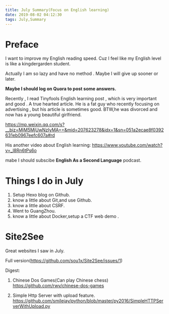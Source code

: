```yaml
---
title: July Summary(Focus on English learning)
date: 2019-08-02 04:12:30
tags: July,Summary
---
```


# Preface

I want to improve  my English reading speed.
Cuz I feel like my English level is like a kingdergarden student. 

Actually I am so lazy and have no method . Maybe I will give up sooner or later.

**Maybe I should log on Quora to post some answers.**

Recently , I read Tinyfools English learning post , which is very important and good . A true hearted article.
He is a fat guy who recently focusing on advertising , but his article is sometimes good.
BTW,he was divorced and now has a young beautiful girlfriend.

https://mp.weixin.qq.com/s?__biz=MjM5MjUwNzIyMA==&mid=207623278&idx=1&sn=051a2ecae8f0392631eb0967eefc607a#rd

His another video about English learning:
https://www.youtube.com/watch?v=_l8Rn6tPs6o


mabe I should subscibe **English As a Second Language**  podcast.


# Things I do in July

1. Setup Hexo blog on Github.
2. know a little  about Git,and use Github.
3. know a little  about CSRF.
4. Went to GuangZhou.
5. know a little  about Docker,setup a CTF web demo .


# Site2See

Great websites I saw in July.

Full version(https://github.com/sou1x/Site2See/issues/1)

Digest:

1. Chinese Dos Games(Can play Chinese chess)
https://github.com/rwv/chinese-dos-games

2. Simple Http Server with upload feature.
https://github.com/smilejay/python/blob/master/py2016/SimpleHTTPServerWithUpload.py



